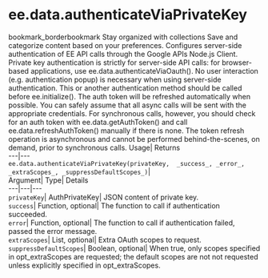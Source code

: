  
#  ee.data.authenticateViaPrivateKey 
bookmark_borderbookmark Stay organized with collections  Save and categorize content based on your preferences.
Configures server-side authentication of EE API calls through the Google APIs Node.js Client. Private key authentication is strictly for server-side API calls: for browser-based applications, use ee.data.authenticateViaOauth(). No user interaction (e.g. authentication popup) is necessary when using server-side authentication. 
This or another authentication method should be called before ee.initialize().
The auth token will be refreshed automatically when possible. You can safely assume that all async calls will be sent with the appropriate credentials. For synchronous calls, however, you should check for an auth token with ee.data.getAuthToken() and call ee.data.refreshAuthToken() manually if there is none. The token refresh operation is asynchronous and cannot be performed behind-the-scenes, on demand, prior to synchronous calls.
Usage| Returns  
---|---  
`ee.data.authenticateViaPrivateKey(privateKey,  _success_, _error_, _extraScopes_, _suppressDefaultScopes_)`|   
Argument|  Type| Details  
---|---|---  
`privateKey`| AuthPrivateKey| JSON content of private key.  
`success`| Function, optional| The function to call if authentication succeeded.  
`error`| Function, optional| The function to call if authentication failed, passed the error message.  
`extraScopes`| List, optional| Extra OAuth scopes to request.  
`suppressDefaultScopes`| Boolean, optional| When true, only scopes specified in opt_extraScopes are requested; the default scopes are not not requested unless explicitly specified in opt_extraScopes.  
